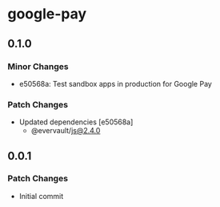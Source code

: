# google-pay

## 0.1.0

### Minor Changes

- e50568a: Test sandbox apps in production for Google Pay

### Patch Changes

- Updated dependencies [e50568a]
  - @evervault/js@2.4.0

## 0.0.1

### Patch Changes

- Initial commit
